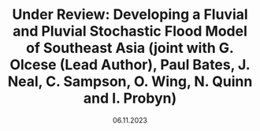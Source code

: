 ---
title: "Under Review: Developing a Fluvial and Pluvial Stochastic Flood Model of Southeast Asia (joint with G. Olcese (Lead Author), Paul Bates, J. Neal, C. Sampson, O. Wing, N. Quinn and I. Probyn)"
collection: publications
date: 06.11.2023
venue: 'NA'
paperurl: 'https://callumbarltrop.github.io/publications/'
---